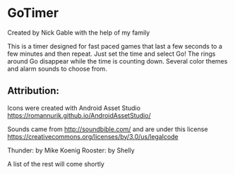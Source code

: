 # GoTimer
Created by Nick Gable with the help of my family

This is a timer designed for fast paced games that last a few seconds to a few minutes and then repeat. 
Just set the time and select Go! The rings around Go disappear while the time is counting down. 
Several color themes and alarm sounds to choose from.


## Attribution:

Icons were created with Android Asset Studio
https://romannurik.github.io/AndroidAssetStudio/

Sounds came from http://soundbible.com/ and are under this license https://creativecommons.org/licenses/by/3.0/us/legalcode

Thunder: by Mike Koenig
Rooster: by Shelly

A list of the rest will come shortly
